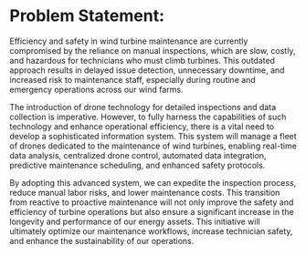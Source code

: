 # **Problem Statement:**

Efficiency and safety in wind turbine maintenance are currently compromised by the reliance on manual inspections, which are slow, costly, and hazardous for technicians who must climb turbines. This outdated approach results in delayed issue detection, unnecessary downtime, and increased risk to maintenance staff, especially during routine and emergency operations across our wind farms.

The introduction of drone technology for detailed inspections and data collection is imperative. However, to fully harness the capabilities of such technology and enhance operational efficiency, there is a vital need to develop a sophisticated information system. This system will manage a fleet of drones dedicated to the maintenance of wind turbines, enabling real-time data analysis, centralized drone control, automated data integration, predictive maintenance scheduling, and enhanced safety protocols.

By adopting this advanced system, we can expedite the inspection process, reduce manual labor risks, and lower maintenance costs. This transition from reactive to proactive maintenance will not only improve the safety and efficiency of turbine operations but also ensure a significant increase in the longevity and performance of our energy assets. This initiative will ultimately optimize our maintenance workflows, increase technician safety, and enhance the sustainability of our operations.
